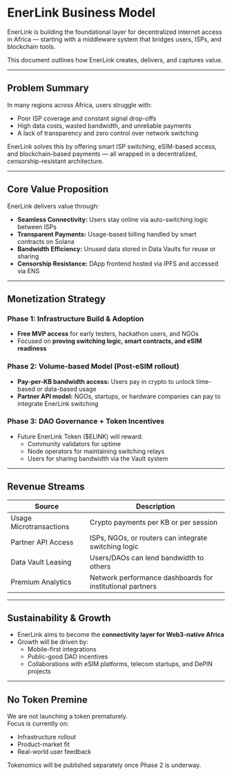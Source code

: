 #  EnerLink Business Model

EnerLink is building the foundational layer for decentralized internet access in Africa — starting with a middleware system that bridges users, ISPs, and blockchain tools.

This document outlines how EnerLink creates, delivers, and captures value.

---

##  Problem Summary

In many regions across Africa, users struggle with:

- Poor ISP coverage and constant signal drop-offs  
- High data costs, wasted bandwidth, and unreliable payments  
- A lack of transparency and zero control over network switching  

EnerLink solves this by offering smart ISP switching, eSIM-based access, and blockchain-based payments — all wrapped in a decentralized, censorship-resistant architecture.

---

##  Core Value Proposition

EnerLink delivers value through:

-  **Seamless Connectivity:** Users stay online via auto-switching logic between ISPs  
-  **Transparent Payments:** Usage-based billing handled by smart contracts on Solana  
-  **Bandwidth Efficiency:** Unused data stored in Data Vaults for reuse or sharing  
-  **Censorship Resistance:** DApp frontend hosted via IPFS and accessed via ENS

---

##  Monetization Strategy

### Phase 1: Infrastructure Build & Adoption
- **Free MVP access** for early testers, hackathon users, and NGOs
- Focused on **proving switching logic, smart contracts, and eSIM readiness**

### Phase 2: Volume-based Model (Post-eSIM rollout)
- **Pay-per-KB bandwidth access:** Users pay in crypto to unlock time-based or data-based usage  
- **Partner API model:** NGOs, startups, or hardware companies can pay to integrate EnerLink switching

### Phase 3: DAO Governance + Token Incentives
- Future EnerLink Token ($ELINK) will reward:
  - Community validators for uptime
  - Node operators for maintaining switching relays
  - Users for sharing bandwidth via the Vault system

---

##  Revenue Streams

| Source | Description |
|--------|-------------|
| Usage Microtransactions | Crypto payments per KB or per session |
| Partner API Access | ISPs, NGOs, or routers can integrate switching logic |
| Data Vault Leasing | Users/DAOs can lend bandwidth to others |
| Premium Analytics | Network performance dashboards for institutional partners |

---

##  Sustainability & Growth

- EnerLink aims to become the **connectivity layer for Web3-native Africa**  
- Growth will be driven by:
  - Mobile-first integrations
  - Public-good DAO incentives
  - Collaborations with eSIM platforms, telecom startups, and DePIN projects

---

##  No Token Premine

We are not launching a token prematurely.  
Focus is currently on:
- Infrastructure rollout  
- Product-market fit  
- Real-world user feedback

Tokenomics will be published separately once Phase 2 is underway.

